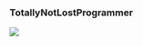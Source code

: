 ### TotallyNotLostProgrammer

[![](https://discord.c99.nl/widget/theme-1/843286789241700353.png)](https://lostprogrammer.xyz/)
